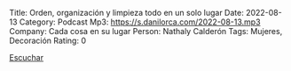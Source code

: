 Title: Orden, organización y limpieza todo en un solo lugar
Date: 2022-08-13
Category: Podcast
Mp3: https://s.danilorca.com/2022-08-13.mp3
Company: Cada cosa en su lugar
Person: Nathaly Calderón
Tags: Mujeres, Decoración
Rating: 0

<a href="https://s.danilorca.com/2022-08-13.mp3" type="audio/mpeg">
Escuchar
</a>

